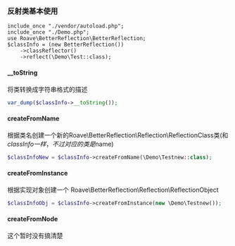 ### 反射类基本使用
```shell
include_once "./vendor/autoload.php";
include_once "./Demo.php";
use Roave\BetterReflection\BetterReflection;
$classInfo = (new BetterReflection())
    ->classReflector()
    ->reflect(\Demo\Test::class);
```

#### __toString
将类转换成字符串格式的描述
```php
var_dump($classInfo->__toString());
```

#### createFromName
根据类名创建一个新的Roave\BetterReflection\Reflection\ReflectionClass类(和$classInfo一样，不过对应的类是$name)
```php
$classInfoNew = $classInfo->createFromName(\Demo\Testnew::class);
```

#### createFromInstance
根据实现对象创建一个 Roave\BetterReflection\Reflection\ReflectionObject 
```php
$classInfoObj = $classInfo->createFromInstance(new \Demo\Testnew());
```

#### createFromNode
这个暂时没有搞清楚
